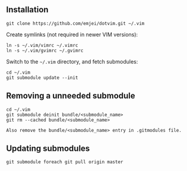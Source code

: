 ## Installation

    git clone https://github.com/emjei/dotvim.git ~/.vim

Create symlinks (not required in newer VIM versions):

    ln -s ~/.vim/vimrc ~/.vimrc
    ln -s ~/.vim/gvimrc ~/.gvimrc

Switch to the `~/.vim` directory, and fetch submodules:

    cd ~/.vim
    git submodule update --init

## Removing a unneeded submodule

    cd ~/.vim
	git submodule deinit bundle/<submodule_name>
	git rm --cached bundle/<submodule_name>

    Also remove the bundle/<submodule_name> entry in .gitmodules file.

## Updating submodules

	git submodule foreach git pull origin master
